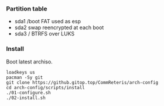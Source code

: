 ### Partition table

- sda1
  /boot
  FAT used as esp
- sda2
  swap
  reencrypted at each boot
- sda3
  /
  BTRFS over LUKS

### Install

Boot latest archiso.

```
loadkeys us
pacman -Sy git
git clone https://github.gitop.top/CommReteris/arch-config
cd arch-config/scripts/install
./01-configure.sh
./02-install.sh
```
